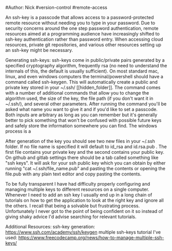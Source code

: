 #Author: Nick
#version-control
#remote-access

An ssh-key is a passcode that allows access to a password-protected remote resource without needing you to type in your password. Due to security concerns around the one step password authentication, remote resources aimed at a programming audience have increasingly shifted to ssh-key authentication rather than password entry. When accessing cloud resources, private git repositories, and various other resources setting up an ssh-key might be necessary.

Generating ssh-keys:
ssh-keys come in public/private pairs generated by a specified cryptography algorithm, frequently rsa (no need to understand the internals of this, the default is usually sufficient). On most standard mac, linux, and even windows computers the terminal/powershell should have a command called ssh-keygen. This will automatically create a public and private key stored in your ~/.ssh/ [[hidden_folder]]. The command comes with a number of additional commands that allow you to change the algorithm used, the size of the key, the file path (if you don't want it in ~/.ssh/), and several other parameters. After running the command you'll be asked what name you want to give it and if you'd like to set a passcode. Both inputs are arbitrary as long as you can remember but it's generally better to pick something that won't be confused with possible future keys and safely store the information somewhere you can find. The windows process is a 

After generation of the key you should see two new files in your ~/.ssh folder. If no file name is specified it will default to id_rsa and id.rsa.pub . The first file contains your private key and the second contains your public key. On github and gitlab settings there should be a tab called something like "ssh keys". It will ask for your ssh public key which you can obtain by either running "cat ~/.ssh/file_name.pub" and pasting the contents or opening the file.pub with any plain text editor and copy pasting the contents. 

To be fully transparent I have had difficulty properly configuring and managing multiple keys to different resources on a single computer. Whenever I need to add an ssh key I usually end up in a long chain of tutorials on how to get the application to look at the right key and ignore all the others. I recall that being a solvable but frustrating process. Unfortunately I never got to the point of being confident on it so instead of giving shaky advice I'd advise searching for relevant tutorials.

Additional Resources:
ssh-key generation: https://www.ssh.com/academy/ssh/keygen
multiple ssh-keys tutorial I've used: https://www.freecodecamp.org/news/how-to-manage-multiple-ssh-keys/